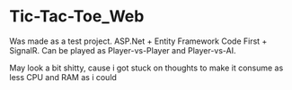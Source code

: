 # Tic-Tac-Toe_Web
Was made as a test project. ASP.Net + Entity Framework Code First + SignalR. Can be played as Player-vs-Player and Player-vs-AI.

May look a bit shitty, cause i got stuck on thoughts to make it consume as less CPU and RAM as i could
